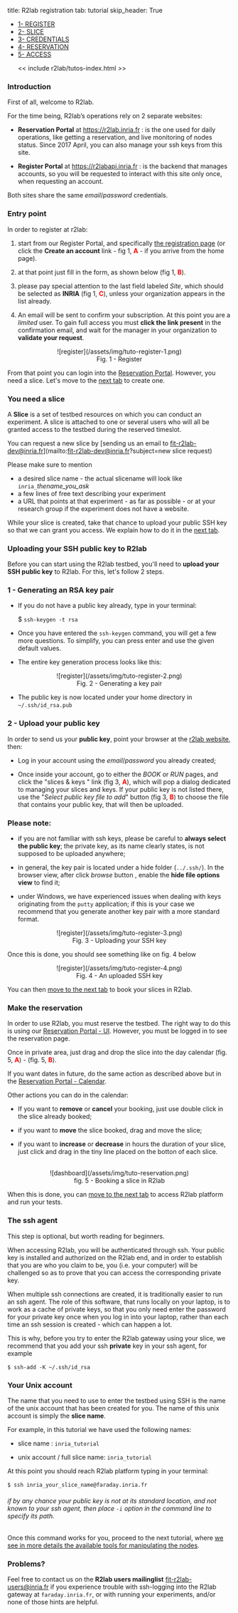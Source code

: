 title: R2lab registration
tab: tutorial
skip_header: True

<script src="https://cdnjs.cloudflare.com/ajax/libs/jsdiff/3.2.0/diff.min.js"></script>
<script src="/assets/r2lab/open-tab.js"></script>
<script src="/assets/r2lab/r2lab-diff.js"></script>
<style>@import url("/assets/r2lab/r2lab-diff.css")</style>


<ul class="nav nav-tabs">
  <li class="active"> <a href="#REGISTER">1- REGISTER</a> </li>
  <li> <a href="#SLICE">2- SLICE</a></li>
  <li> <a href="#CREDENTIALS">3- CREDENTIALS</a></li>
  <li> <a href="#RESERVATION">4- RESERVATION</a></li>
  <li> <a href="#ACCESS">5- ACCESS</a></li>

  << include r2lab/tutos-index.html >>
</ul>


<div id="contents" class="tab-content" markdown="1">

<!------------ REGISTER ------------>
<div id="REGISTER" class="tab-pane fade in active" markdown="1">

### Introduction

First of all, welcome to R2lab.

For the time being, R2lab’s operations rely on 2 separate websites:

* **Reservation Portal** at https://r2lab.inria.fr : is the one used for daily operations,
like getting a reservation, and live monitoring of nodes status.
Since 2017 April, you can also manage your ssh keys from this site.

* **Register Portal** at https://r2labapi.inria.fr : is the backend that manages accounts,
so you will be requested to interact with this site only once, when requesting an account.

Both sites share the same *email*/*password* credentials.

### Entry point

In order to register at r2lab:

1. start from our Register Portal,
and specifically [the registration page](https://r2labapi.inria.fr/db/persons/register.php)
(or click the  **Create an account** link - fig 1, <font color="red">**A**</font> - if you arrive from the home page).

1. at that point just fill in the form, as shown below (fig 1, <font color="red">**B**</font>).

1. please pay special attention to the last field labeled *Site*,
which should be selected as **INRIA** (fig 1, <font color="red">**C**</font>),
unless your organization appears in the list already.

1. An email will be sent to confirm your subscription. At this
  point you are a *limited* user. To gain full access you must **click
  the link present** in the confirmation email, and wait for the
  manager in your organization to **validate your request**.

<center>
![register](/assets/img/tuto-register-1.png)<br/>
Fig. 1 - Register
</center>

From that point you can login into the [Reservation Portal](http://r2lab.inria.fr/index.md).
However, you need a slice. Let's move to the [next tab](javascript:open_tab('SLICE')) to create one.

</div>

<!------------ SLICE ------------>
<div id="SLICE" class="tab-pane fade" markdown="1">

### You need a slice

A **Slice** is a set of testbed resources on which you can conduct an experiment.
A slice is attached to one or several users who will all be granted access to the testbed during the reserved timeslot.

You can request a new slice by
[sending us an email to fit-r2lab-dev@inria.fr](mailto:fit-r2lab-dev@inria.fr?subject=new slice request)

Please make sure to mention

* a desired slice name - the actual slicename will look like `inria_`*thename_you_ask*
* a few lines of free text describing your experiment
* a URL that points at that experiment - as far as possible - or at your research group if the experiment does not have a website.


While your slice is created, take that chance to upload your public SSH key so that we can grant you access.
We explain how to do it in the [next tab](javascript:open_tab('CREDENTIALS')).

</div>

<!------------ R2LAB ------------>
<div id="CREDENTIALS" class="tab-pane fade" markdown="1">

### Uploading your SSH public key to R2lab

Before you can start using the R2lab testbed, you'll need to **upload your SSH public key** to
R2lab. For this, let's follow 2 steps.

### 1 - Generating an RSA key pair

  - If you do not have a public key already, type in your terminal:

    $ `ssh-keygen -t rsa`

  - Once you have entered the `ssh-keygen` command, you will get a few more questions.
    To simplify, you can press enter and use the given default values.

  - The entire key generation process looks like this:
  <center>
  ![register](/assets/img/tuto-register-2.png)<br/>
  Fig. 2 - Generating a key pair
  </center>

  - The public key is now located under your home directory in `~/.ssh/id_rsa.pub`

### 2 - Upload your public key

  In order to send us your **public key**, point your browser at the [r2lab website](http://r2lab.inria.fr/), then:

  - Log in your account using the *email*/*password* you already created;

  - Once inside your account, go to either the *BOOK* or *RUN* pages, and click the "slices & keys <span class='fa fa-gear'></span>" link
   (fig 3, <font color="red">**A**</font>), which will pop a dialog dedicated to managing your slices and keys.
   If your public key is not listed there, use the "*Select public key file to add*" button
   (fig 3, <font color="red">**B**</font>) to choose the file that contains your public key,
   that will then be uploaded.

### Please note:

  - if you are not familiar with ssh keys, please be careful to **always select the public key**;
    the private key, as its name clearly states, is not supposed to be uploaded anywhere;
    
  - in general, the key pair is located under a hide folder (`../.ssh/`).
    In the browser view, after click *browse* button , enable the **hide file options view** to find it;

  - under Windows, we have experienced issues when dealing with keys originating from the `putty`
    application; if this is your case we recommend that you generate another key pair with a more
    standard format.

  <center>
  ![register](/assets/img/tuto-register-3.png)<br/>
  Fig. 3 - Uploading your SSH key
  </center>

Once this is done, you should see something like on fig. 4 below

  <center>
  ![register](/assets/img/tuto-register-4.png)<br/>
  Fig. 4 - An uploaded SSH key
  </center>


You can then [move to the next
tab](javascript:open_tab('RESERVATION')) to book your slices in R2lab.

</div>

<!------------ RESERVATION ------------>
<div id="RESERVATION" class="tab-pane fade" markdown="1">

### Make the reservation

In order to use R2lab, you must reserve the testbed. The right way to do this is
using our [Reservation Portal - UI](http://r2lab.inria.fr/run.md).
However, you must be logged in to see the reservation page.

Once in private area, just drag and drop the slice into the day calendar
(fig. 5, <font color="red">**A**</font>) - (fig. 5, <font color="red">**B**</font>).

If you want dates in future, do the same action as described above but in the [Reservation Portal - Calendar](http://r2lab.inria.fr/book.md).

Other actions you can do in the calendar:

- If you want to **remove** or **cancel** your booking, just use double click in
the slice already booked;

- if you want to **move** the slice booked, drag and move the slice;

- if you want to **increase** or **decrease** in hours the duration of your slice,
just click and drag in the tiny line placed on the botton of each slice.
<br/>
<center>
![dashboard](/assets/img/tuto-reservation.png)<br/>
fig. 5 - Booking a slice in R2lab
</center>

When this is done, you can [move to the next tab](javascript:open_tab('ACCESS'))
to access R2lab platform and run your tests.

</div>


<!------------ ACCESS ------------>
<div id="ACCESS" class="tab-pane fade" markdown="1">

### The ssh agent

This step is optional, but worth reading for beginners.

When accessing R2lab, you will be authenticated through ssh.
Your public key is installed and authorized on the R2lab end, and in order
to establish that you are who you claim to be, you (i.e. your computer)
will be challenged so as to prove that you can access the corresponding private key.

When multiple ssh connections are created, it is traditionally easier
to run an ssh agent. The role of this software, that runs locally on
your laptop, is to work as a cache of private keys, so that you only
need enter the password for your private key once when you log in into
your laptop, rather than each time an ssh session is created - which
can happen a lot.

This is why, before you try to enter the R2lab gateway using your slice,
we recommend that you add your ssh **private** key in your ssh agent, for example


    $ ssh-add -K ~/.ssh/id_rsa


### Your Unix account

The name that you need to use to enter the testbed using SSH is the
name of the unix account that has been created for you. The name of
this unix account is simply the **slice name**.

For example, in this tutorial we have used the following names:

* slice name : `inria_tutorial`

* unix account / full slice name: `inria_tutorial`

At this point you should reach R2lab platform typing in your terminal:

    $ ssh inria_your_slice_name@faraday.inria.fr

*<h6>if by any chance your public key is not at its standard location, and not known to your ssh agent, then place `-i` option in the command line to specify its path.</h6>*

Once this command works for you, proceed to the next tutorial, where [we see in more details the available tools
for manipulating the nodes](tuto-200-shell-tools.md).

### Problems?

Feel free to contact us on the **R2lab users mailinglist** [fit-r2lab-users@inria.fr](mailto:fit-r2lab-user@inria.fr) if you experience trouble with ssh-logging into the R2lab gateway at `faraday.inria.fr`, or with running your experiments, and/or none of those hints are helpful.

</div>

</div> <!-- end div contents -->
